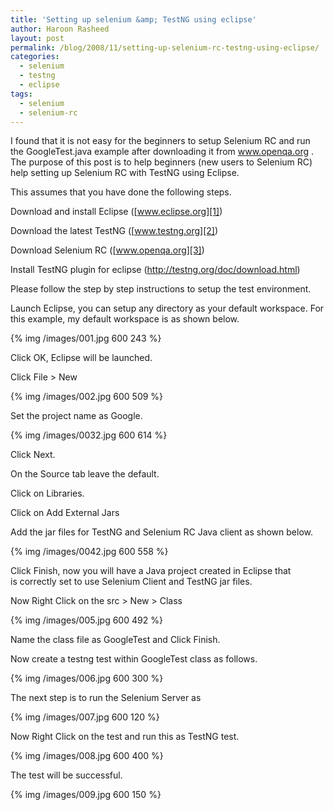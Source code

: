 ```yaml
---
title: 'Setting up selenium &amp; TestNG using eclipse'
author: Haroon Rasheed
layout: post
permalink: /blog/2008/11/setting-up-selenium-rc-testng-using-eclipse/
categories:
  - selenium
  - testng
  - eclipse
tags:
  - selenium
  - selenium-rc
---
```

 
I found that it is not easy for the beginners to setup Selenium RC and run the GoogleTest.java example after downloading it from <a href="http://www.openqa.org">www.openqa.org</a> . The purpose of this post is to help beginners (new users to Selenium RC) help setting up Selenium RC with TestNG using Eclipse.

This assumes that you have done the following steps.

Download and install Eclipse ([www.eclipse.org][1])

Download the latest TestNG ([www.testng.org][2])

Download Selenium RC ([www.openqa.org][3])

Install TestNG plugin for eclipse (<http://testng.org/doc/download.html>)

Please follow the step by step instructions to setup the test environment.

<!-- more -->

Launch Eclipse, you can setup any directory as your default workspace. For this example, my default workspace is as shown below.

{% img /images/001.jpg 600 243 %}

Click OK, Eclipse will be launched.

Click File > New

{% img /images/002.jpg 600 509 %}

Set the project name as Google.

{% img /images/0032.jpg 600 614 %}


Click Next.

On the Source tab leave the default.

Click on Libraries.

Click on Add External Jars

Add the jar files for TestNG and Selenium RC Java client as shown below.

{% img /images/0042.jpg 600 558 %}

Click Finish, now you will have a Java project created in Eclipse that is correctly set to use Selenium Client and TestNG jar files.

Now Right Click on the src > New > Class

{% img /images/005.jpg 600 492 %}

Name the class file as GoogleTest and Click Finish.

Now create a testng test within GoogleTest class as follows.

{% img /images/006.jpg 600 300 %}
 

The next step is to run the Selenium Server as

{% img /images/007.jpg 600 120 %}

Now Right Click on the test and run this as TestNG test.

{% img /images/008.jpg 600 400 %}

The test will be successful.

{% img /images/009.jpg 600 150 %}

 [1]: http://www.eclipse.org
 [2]: http://www.testng.org
 [3]: http://www.openqa.org